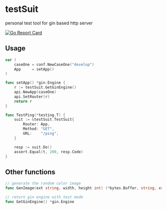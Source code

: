 # testSuit
personal test tool for gin based http server

[![Go Report Card](https://goreportcard.com/badge/github.com/usjeong/testSuit)](https://goreportcard.com/report/github.com/usjeong/testSuit)

## Usage
```go
var (
	caseOne = conf.NewCaseOne("develop")
	App     = setApp()
)

func setApp() *gin.Engine {
	r := testSuit.GetGinEngine()
	api.NewApp(caseOne)
	api.SetRouter(r)
	return r
}

func TestPing(*testing.T) {
	suit := &testSuit.TestSuit{
		Router: App,
		Method: "GET",
		URL:    "/ping",
	}

	resp := suit.Do()
	assert.Equal(t, 200, resp.Code)
}

```

## Other functions
```go
// generate the random color image
func GenImage(ext string, width, height int) (*bytes.Buffer, string, error)

// return gin engine with test mode
func GetGinEngine() *gin.Engine

```




